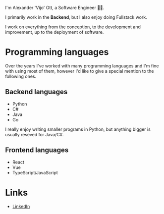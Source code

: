 I'm Alexander 'Vijo' Ott, a Software Engineer 👨‍💻.

I primarily work in the **Backend**, but I also enjoy doing Fullstack work.

I work on everything from the conception, to the development and improvement, up to the deployment of software.

# Programming languages

Over the years I've worked with many programming languages and I'm fine with using most of them, however I'd like to give a special mention to the following ones.

## Backend languages

* Python
* C#
* Java
* Go

I really enjoy writing smaller programs in Python, but anything bigger is usually reseved for Java/C#.

## Frontend languages

* React
* Vue
* TypeScript/JavaScript

# Links

* [LinkedIn](https://www.linkedin.com/in/alexandervijoott/)
